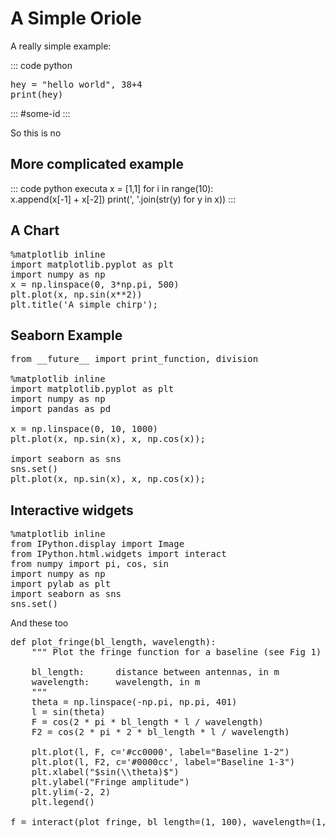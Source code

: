 

# A Simple Oriole

A really simple example:

<span id="example1"/>
::: code python
<pre data-code-language="python" data-executable="true" data-type="programlisting">
hey = &#34;hello world&#34;, 38+4
print(hey)
</pre>


::: #some-id
:::

So this is no

## More complicated example

::: code python executa
x = [1,1]
for i in range(10):    
    x.append(x[-1] + x[-2]) 
print(&#39;, &#39;.join(str(y) for y in x))
:::

## A Chart

<span id="example3"/>

<pre data-code-language="python" data-executable="true" data-type="programlisting">
%matplotlib inline
import matplotlib.pyplot as plt
import numpy as np
x = np.linspace(0, 3*np.pi, 500)
plt.plot(x, np.sin(x**2))
plt.title(&#39;A simple chirp&#39;);
</pre>

## Seaborn Example

<span id="example4"/>

<pre data-code-language="python" data-executable="true" data-type="programlisting">
from __future__ import print_function, division

%matplotlib inline
import matplotlib.pyplot as plt
import numpy as np
import pandas as pd

x = np.linspace(0, 10, 1000)
plt.plot(x, np.sin(x), x, np.cos(x));

import seaborn as sns
sns.set()
plt.plot(x, np.sin(x), x, np.cos(x));
</pre>


## Interactive widgets

<pre data-code-language="python" data-executable="true" data-type="programlisting">
%matplotlib inline
from IPython.display import Image
from IPython.html.widgets import interact
from numpy import pi, cos, sin
import numpy as np
import pylab as plt
import seaborn as sns
sns.set()
</pre>

And these too

<pre data-code-language="python" data-executable="true" data-type="programlisting">
def plot_fringe(bl_length, wavelength):
    &#34;&#34;&#34; Plot the fringe function for a baseline (see Fig 1)

    bl_length:      distance between antennas, in m
    wavelength:     wavelength, in m
    &#34;&#34;&#34;
    theta = np.linspace(-np.pi, np.pi, 401)
    l = sin(theta)
    F = cos(2 * pi * bl_length * l / wavelength)
    F2 = cos(2 * pi * 2 * bl_length * l / wavelength)

    plt.plot(l, F, c=&#39;#cc0000&#39;, label=&#34;Baseline 1-2&#34;)
    plt.plot(l, F2, c=&#39;#0000cc&#39;, label=&#34;Baseline 1-3&#34;)
    plt.xlabel(&#34;$sin(\\theta)$&#34;)
    plt.ylabel(&#34;Fringe amplitude&#34;)
    plt.ylim(-2, 2)
    plt.legend()

f = interact(plot_fringe, bl_length=(1, 100), wavelength=(1, 100))
</pre>
